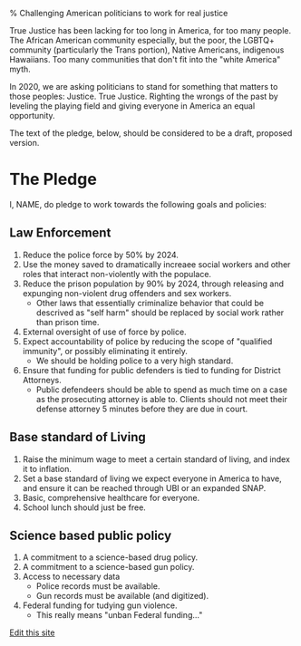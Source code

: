 % Challenging American politicians to work for real justice

True Justice has been lacking for too long in America, for too many
people. The African American community especially, but the poor, the
LGBTQ+ community (particularly the Trans portion), Native Americans,
indigenous Hawaiians. Too many communities that don't fit into the
"white America" myth.

In 2020, we are asking politicians to stand for something that matters
to those peoples: Justice. True Justice. Righting the wrongs of the
past by leveling the playing field and giving everyone in America an
equal opportunity.

The text of the pledge, below, should be considered to be a draft,
proposed version.


# The Pledge

I, NAME, do pledge to work towards the following goals and policies:


## Law Enforcement

1. Reduce the police force by 50% by 2024.
1. Use the money saved to dramatically increaee social workers and
   other roles that interact non-violently with the populace.
1. Reduce the prison population by 90% by 2024, through releasing and
   expunging non-violent drug offenders and sex workers.
   -  Other laws that essentially criminalize behavior that could be
      descrived as "self harm" should be replaced by social work
      rather than prison time.
1. External oversight of use of force by police.
1. Expect accountability of police by reducing the scope of "qualified
   immunity", or possibly eliminating it entirely.
   -  We should be holding police to a very high standard.
1. Ensure that funding for public defenders is tied to funding for
   District Attorneys.
   -  Public defendeers should be able to spend as much time on a case
      as the prosecuting attorney is able to. Clients should not meet
      their defense attorney 5 minutes before they are due in court.

## Base standard of Living

1. Raise the minimum wage to meet a certain standard of living, and
   index it to inflation.
1. Set a base standard of living we expect everyone in America to
   have, and ensure it can be reached through UBI or an expanded SNAP.
1. Basic, comprehensive healthcare for everyone.
1. School lunch should just be free.


## Science based public policy

1. A commitment to a science-based drug policy.
1. A commitment to a science-based gun policy.
1. Access to necessary data
   - Police records must be available.
   - Gun records must be available (and digitized).
1. Federal funding for tudying gun violence.
   - This really means "unban Federal funding..."


[Edit this site](https://github.com/pugmajere/pledge4justice)
